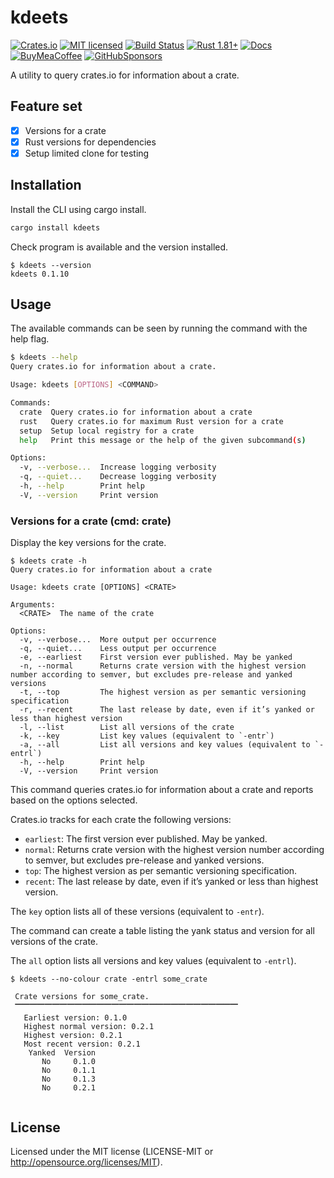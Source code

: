 # kdeets

[![Crates.io][crates-badge]][crates-url]
[![MIT licensed][mit-badge]][mit-url]
[![Build Status][circleci-badge]][circleci-url]
[![Rust 1.81+][version-badge]][version-url]
[![Docs][docs-badge]][docs-url]
[![BuyMeaCoffee][bmac-badge]][bmac-url]
[![GitHubSponsors][ghub-badge]][ghub-url]

[crates-badge]: https://img.shields.io/crates/v/nextsv.svg
[crates-url]: https://crates.io/crates/nextsv
[mit-badge]: https://img.shields.io/badge/license-MIT-blue.svg
[mit-url]: https://github.com/jerusdp/nextsv/blob/main/LICENSE
[circleci-badge]: https://dl.circleci.com/status-badge/img/gh/jerus-org/kdeets/tree/main.svg?style=svg
[circleci-url]: https://dl.circleci.com/status-badge/redirect/gh/jerus-org/kdeets/tree/main
[version-badge]: https://img.shields.io/badge/rust-1.81+-orange.svg
[version-url]: https://www.rust-lang.org
[docs-badge]:  https://docs.rs/kdeets/badge.svg
[docs-url]:  https://docs.rs/kdeets
[bmac-badge]: https://badgen.net/badge/icon/buymeacoffee?color=yellow&icon=buymeacoffee&label
[bmac-url]: https://buymeacoffee.com/jerusdp
[ghub-badge]: https://img.shields.io/badge/sponsor-30363D?logo=GitHub-Sponsors&logoColor=#white
[ghub-url]: https://github.com/sponsors/jerusdp

A utility to query crates.io for information about a crate.

## Feature set

- [x] Versions for a crate
- [x] Rust versions for dependencies
- [x] Setup limited clone for testing

## Installation

Install the CLI using cargo install.

```sh
cargo install kdeets

```

Check program is available and the version installed.

```console
$ kdeets --version
kdeets 0.1.10

```

## Usage

The available commands can be seen by running the command with the help flag.

```sh
$ kdeets --help
Query crates.io for information about a crate.

Usage: kdeets [OPTIONS] <COMMAND>

Commands:
  crate  Query crates.io for information about a crate
  rust   Query crates.io for maximum Rust version for a crate
  setup  Setup local registry for a crate
  help   Print this message or the help of the given subcommand(s)

Options:
  -v, --verbose...  Increase logging verbosity
  -q, --quiet...    Decrease logging verbosity
  -h, --help        Print help
  -V, --version     Print version

```

### Versions for a crate  (cmd: crate)

Display the key versions for the crate.

```console
$ kdeets crate -h
Query crates.io for information about a crate

Usage: kdeets crate [OPTIONS] <CRATE>

Arguments:
  <CRATE>  The name of the crate

Options:
  -v, --verbose...  More output per occurrence
  -q, --quiet...    Less output per occurrence
  -e, --earliest    First version ever published. May be yanked
  -n, --normal      Returns crate version with the highest version number according to semver, but excludes pre-release and yanked versions
  -t, --top         The highest version as per semantic versioning specification
  -r, --recent      The last release by date, even if it’s yanked or less than highest version
  -l, --list        List all versions of the crate
  -k, --key         List key values (equivalent to `-entr`)
  -a, --all         List all versions and key values (equivalent to `-entrl`)
  -h, --help        Print help
  -V, --version     Print version

```

This command queries crates.io for information about a crate and reports based on the options selected.

Crates.io tracks for each crate the following versions:

- `earliest`: The first version ever published. May be yanked.
- `normal`: Returns crate version with the highest version number according to semver, but excludes pre-release and yanked versions.
- `top`: The highest version as per semantic versioning specification.
- `recent`: The last release by date, even if it’s yanked or less than highest version.

The `key` option lists all of these versions (equivalent to `-entr`).

The command can create a table listing the yank status and version for all versions of the crate.

The `all` option lists all versions and key values (equivalent to `-entrl`).

```console
$ kdeets --no-colour crate -entrl some_crate

 Crate versions for some_crate.
 🭶🭶🭶🭶🭶🭶🭶🭶🭶🭶🭶🭶🭶🭶🭶🭶🭶🭶🭶🭶🭶🭶🭶🭶🭶🭶🭶🭶🭶🭶
   Earliest version: 0.1.0
   Highest normal version: 0.2.1
   Highest version: 0.2.1
   Most recent version: 0.2.1
    Yanked  Version 
       No     0.1.0
       No     0.1.1
       No     0.1.3
       No     0.2.1


```

## License

Licensed under the MIT license (LICENSE-MIT or <http://opensource.org/licenses/MIT>).
